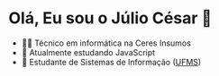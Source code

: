 <h1> Olá, Eu sou o Júlio César 👋</h1>
<ul>
  <li>👨‍💻 Técnico em informática na Ceres Insumos</li>
  <li>📝 Atualmente estudando JavaScript</li>
  <li>📝 Estudante de Sistemas de Informação (<a href="https://www.ufms.br" target="_blank">UFMS</a>)</li>
</ul>

<!---
Julioo-Cesar/Julioo-Cesar is a ✨ special ✨ repository because its `README.md` (this file) appears on your GitHub profile.
You can click the Preview link to take a look at your changes.
--->
